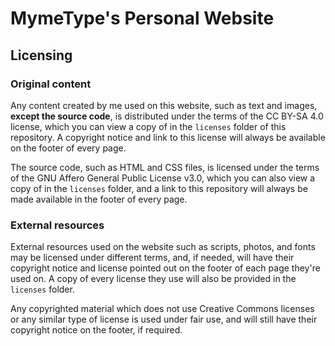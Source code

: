 # MymeType's Personal Website

## Licensing

### Original content

Any content created by me used on this website, such as text and images, **except the source code**, is distributed under the terms of the CC BY-SA 4.0 license, which you can view a copy of in the `licenses` folder of this repository. A copyright notice and link to this license will always be available on the footer of every page.

The source code, such as HTML and CSS files, is licensed under the terms of the GNU Affero General Public License v3.0, which you can also view a copy of in the `licenses` folder, and a link to this repository will always be made available in the footer of every page.

### External resources

External resources used on the website such as scripts, photos, and fonts may be licensed under different terms, and, if needed, will have their copyright notice and license pointed out on the footer of each page they're used on. A copy of every license they use will also be provided in the `licenses` folder.

Any copyrighted material which does not use Creative Commons licenses or any similar type of license is used under fair use, and will still have their copyright notice on the footer, if required.
